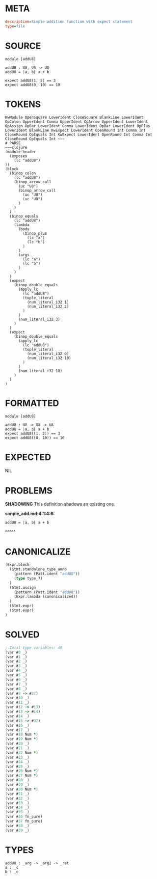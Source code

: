 # META
~~~ini
description=Simple addition function with expect statement
type=file
~~~
# SOURCE
~~~roc
module [addU8]

addU8 : U8, U8 -> U8
addU8 = |a, b| a + b

expect addU8(1, 2) == 3
expect addU8(0, 10) == 10
~~~
# TOKENS
~~~text
KwModule OpenSquare LowerIdent CloseSquare BlankLine LowerIdent OpColon UpperIdent Comma UpperIdent OpArrow UpperIdent LowerIdent OpAssign OpBar LowerIdent Comma LowerIdent OpBar LowerIdent OpPlus LowerIdent BlankLine KwExpect LowerIdent OpenRound Int Comma Int CloseRound OpEquals Int KwExpect LowerIdent OpenRound Int Comma Int CloseRound OpEquals Int ~~~
# PARSE
~~~clojure
(module-header
  (exposes
    (lc "addU8")
))
(block
  (binop_colon
    (lc "addU8")
    (binop_arrow_call
      (uc "U8")
      (binop_arrow_call
        (uc "U8")
        (uc "U8")
      )
    )
  )
  (binop_equals
    (lc "addU8")
    (lambda
      (body
        (binop_plus
          (lc "a")
          (lc "b")
        )
      )
      (args
        (lc "a")
        (lc "b")
      )
    )
  )
  (expect
    (binop_double_equals
      (apply_lc
        (lc "addU8")
        (tuple_literal
          (num_literal_i32 1)
          (num_literal_i32 2)
        )
      )
      (num_literal_i32 3)
    )
  )
  (expect
    (binop_double_equals
      (apply_lc
        (lc "addU8")
        (tuple_literal
          (num_literal_i32 0)
          (num_literal_i32 10)
        )
      )
      (num_literal_i32 10)
    )
  )
)
~~~
# FORMATTED
~~~roc
module [addU8]

addU8 : U8 -> U8 -> U8
addU8 = |a, b| a + b
expect addU8((1, 2)) == 3
expect addU8((0, 10)) == 10
~~~
# EXPECTED
NIL
# PROBLEMS
**SHADOWING**
This definition shadows an existing one.

**simple_add.md:4:1:4:6:**
```roc
addU8 = |a, b| a + b
```
^^^^^


# CANONICALIZE
~~~clojure
(Expr.block
  (Stmt.standalone_type_anno
    (pattern (Patt.ident "addU8"))
    (type type_7)
  )
  (Stmt.assign
    (pattern (Patt.ident "addU8"))
    (Expr.lambda (canonicalized))
  )
  (Stmt.expr)
  (Stmt.expr)
)
~~~
# SOLVED
~~~clojure
; Total type variables: 40
(var #0 _)
(var #1 _)
(var #2 _)
(var #3 _)
(var #4 _)
(var #5 _)
(var #6 _)
(var #7 _)
(var #8 _)
(var #9 -> #37)
(var #10 _)
(var #11 _)
(var #12 -> #13)
(var #13 -> #14)
(var #14 _)
(var #15 -> #37)
(var #16 _)
(var #17 _)
(var #18 Num *)
(var #19 Num *)
(var #20 _)
(var #21 _)
(var #22 Num *)
(var #23 _)
(var #24 _)
(var #25 _)
(var #26 Num *)
(var #27 Num *)
(var #28 _)
(var #29 _)
(var #30 Num *)
(var #31 _)
(var #32 _)
(var #33 _)
(var #34 _)
(var #35 _)
(var #36 fn_pure)
(var #37 fn_pure)
(var #38 _)
(var #39 _)
~~~
# TYPES
~~~roc
addU8 : _arg -> _arg2 -> _ret
a : _c
b : _c
~~~
